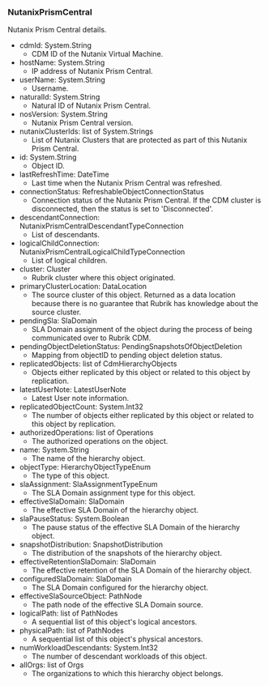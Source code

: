 ### NutanixPrismCentral
Nutanix Prism Central details.

- cdmId: System.String
  - CDM ID of the Nutanix Virtual Machine.
- hostName: System.String
  - IP address of Nutanix Prism Central.
- userName: System.String
  - Username.
- naturalId: System.String
  - Natural ID of Nutanix Prism Central.
- nosVersion: System.String
  - Nutanix Prism Central version.
- nutanixClusterIds: list of System.Strings
  - List of Nutanix Clusters that are protected as part of this Nutanix Prism Central.
- id: System.String
  - Object ID.
- lastRefreshTime: DateTime
  - Last time when the Nutanix Prism Central was refreshed.
- connectionStatus: RefreshableObjectConnectionStatus
  - Connection status of the Nutanix Prism Central. If the CDM cluster is disconnected, then the status is set to 'Disconnected'.
- descendantConnection: NutanixPrismCentralDescendantTypeConnection
  - List of descendants.
- logicalChildConnection: NutanixPrismCentralLogicalChildTypeConnection
  - List of logical children.
- cluster: Cluster
  - Rubrik cluster where this object originated.
- primaryClusterLocation: DataLocation
  - The source cluster of this object. Returned as a data location because there is no guarantee that Rubrik has knowledge about the source cluster.
- pendingSla: SlaDomain
  - SLA Domain assignment of the object during the process of being communicated over to Rubrik CDM.
- pendingObjectDeletionStatus: PendingSnapshotsOfObjectDeletion
  - Mapping from objectID to pending object deletion status.
- replicatedObjects: list of CdmHierarchyObjects
  - Objects either replicated by this object or related to this object by replication.
- latestUserNote: LatestUserNote
  - Latest User note information.
- replicatedObjectCount: System.Int32
  - The number of objects either replicated by this object or related to this object by replication.
- authorizedOperations: list of Operations
  - The authorized operations on the object.
- name: System.String
  - The name of the hierarchy object.
- objectType: HierarchyObjectTypeEnum
  - The type of this object.
- slaAssignment: SlaAssignmentTypeEnum
  - The SLA Domain assignment type for this object.
- effectiveSlaDomain: SlaDomain
  - The effective SLA Domain of the hierarchy object.
- slaPauseStatus: System.Boolean
  - The pause status of the effective SLA Domain of the hierarchy object.
- snapshotDistribution: SnapshotDistribution
  - The distribution of the snapshots of the hierarchy object.
- effectiveRetentionSlaDomain: SlaDomain
  - The effective retention of the SLA Domain of the hierarchy object.
- configuredSlaDomain: SlaDomain
  - The SLA Domain configured for the hierarchy object.
- effectiveSlaSourceObject: PathNode
  - The path node of the effective SLA Domain source.
- logicalPath: list of PathNodes
  - A sequential list of this object's logical ancestors.
- physicalPath: list of PathNodes
  - A sequential list of this object's physical ancestors.
- numWorkloadDescendants: System.Int32
  - The number of descendant workloads of this object.
- allOrgs: list of Orgs
  - The organizations to which this hierarchy object belongs.
